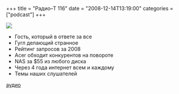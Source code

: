 +++
title = "Радио–Т 116"
date = "2008-12-14T13:19:00"
categories = ["podcast"]
+++

![](https://radio-t.com/images/radio-t/rt116.png)






- Гость, который в ответе за все
- Гугл делающий странное
- Рейтинг запросов за 2008
- Acer обходит конкурентов на повороте
- NAS за $55 из любого диска
- Через 4 года интернет всем и каждому
- Темы наших слушателей

[аудио](http://cdn.radio-t.com/rt_podcast116.mp3)
<audio src="http://cdn.radio-t.com/rt_podcast116.mp3" preload="none"></audio>
